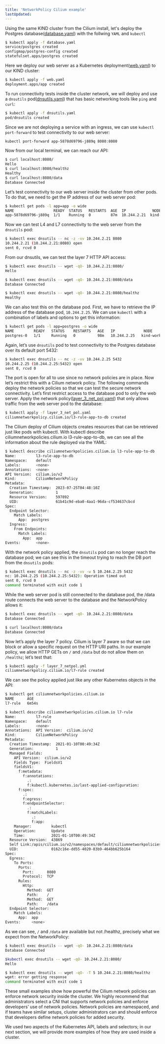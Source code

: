 ```yaml
---
title: 'NetworkPolicy Cilium example'
lastUpdated: 
---
```


Using the same KIND cluster from the Cilium install, let's deploy the Postgres database([database.yaml](https://github.com/strongjz/Networking-and-Kubernetes/blob/master/chapter-4/database.yaml)) with the follwing `YAML` and `kubectl`

```bash
$ kubectl apply -f database.yaml
service/postgres created
configmap/postgres-config created
statefulset.apps/postgres created
```

Here we deploy our web server as a Kubernetes deployment([web.yaml](https://github.com/strongjz/Networking-and-Kubernetes/blob/master/chapter-4/web.yaml)) to our KIND cluster:

```bash
$ kubectl apply -f web.yaml
deployment.apps/app created
```

To run connectivity tests inside the cluster network, we will deploy and use a `dnsutils` pod([dnsutils.yaml](https://github.com/strongjz/Networking-and-Kubernetes/blob/master/chapter-4/dnsutils.yaml)) that has basic networking tools like `ping` and `curl`:

```bash
$ kubectl apply -f dnsutils.yaml
pod/dnsutils created
```

Since we are not deploying a service with an ingress, we can use `kubectl port-forward` to test connectivity to our web server:

```bash
kubectl port-forward app-5878d69796-j889q 8080:8080
```

Now from our local terminal, we can reach our API:

```bash
$ curl localhost:8080/
Hello
$ curl localhost:8080/healthz
Healthy
$ curl localhost:8080/data
Database Connected
```

Let’s test connectivity to our web server inside the cluster from other pods. To do that, we need to get the IP address of our web server pod:

```bash
$ kubectl get pods -l app=app -o wide
NAME                  READY  STATUS   RESTARTS  AGE  IP            NODE
app-5878d69796-j889q  1/1    Running  0         87m  10.244.2.21  kind-worker3
```

Now we can test L4 and L7 connectivity to the web server from the `dnsutils` pod:

```bash
$ kubectl exec dnsutils -- nc -z -vv 10.244.2.21 8080
10.244.2.21 (10.244.2.21:8080) open
sent 0, rcvd 0
```

From our dnsutils, we can test the layer 7 HTTP API access:

```bash
$ kubectl exec dnsutils -- wget -qO- 10.244.2.21:8080/
Hello

$ kubectl exec dnsutils -- wget -qO- 10.244.2.21:8080/data
Database Connected

$ kubectl exec dnsutils -- wget -qO- 10.244.2.21:8080/healthz
Healthy
```

We can also test this on the database pod. First, we have to retrieve the IP address of the database pod, `10.244.2.25`. We can use `kubectl` with a combination of labels and options to get this information:

```bash
$ kubectl get pods -l app=postgres -o wide
NAME         READY   STATUS    RESTARTS   AGE   IP             NODE
postgres-0   1/1     Running   0          98m   10.244.2.25   kind-worker
```

Again, let’s use `dnsutils` pod to test connectivity to the Postgres database over its default port 5432:

```bash
$ kubectl exec dnsutils -- nc -z -vv 10.244.2.25 5432
10.244.2.25 (10.244.2.25:5432) open
sent 0, rcvd 0
```

The port is open for all to use since no network policies are in place. Now let’s restrict this with a Cilium network policy. The following commands deploy the network policies so that we can test the secure network connectivity. Let’s first restrict access to the database pod to only the web server. Apply the network policy([layer_3_net_pol.yaml](https://github.com/strongjz/Networking-and-Kubernetes/blob/master/chapter-4/layer_3_net_pol.yaml)) that only allows traffic from the web server pod to the database:

```bash
$ kubectl apply -f layer_3_net_pol.yaml
ciliumnetworkpolicy.cilium.io/l3-rule-app-to-db created
```

The Cilium deploy of Cilium objects creates resources that can be retrieved just like pods with kubectl. With kubectl describe ciliumnetworkpolicies.cilium.io l3-rule-app-to-db, we can see all the information about the rule deployed via the YAML:

```bash
$ kubectl describe ciliumnetworkpolicies.cilium.io l3-rule-app-to-db
Name:         l3-rule-app-to-db
Namespace:    default
Labels:       <none>
Annotations:  <none>
API Version:  cilium.io/v2
Kind:         CiliumNetworkPolicy
Metadata:
  Creation Timestamp:  2023-07-25T04:48:10Z
  Generation:          1
  Resource Version:    597892
  UID:                 61b41c9d-eba0-4aa1-96da-cf534637cbcd
Spec:
  Endpoint Selector:
    Match Labels:
      App:  postgres
  Ingress:
    From Endpoints:
      Match Labels:
        App:  app
Events:       <none>
```

With the network policy applied, the `dnsutils` pod can no longer reach the database pod; we can see this in the timeout trying to reach the DB port from the `dnsutils` pods:

```bash
$ kubectl exec dnsutils -- nc -z -vv -w 5 10.244.2.25 5432
nc: 10.244.2.25 (10.244.2.25:5432): Operation timed out
sent 0, rcvd 0
command terminated with exit code 1
```

While the web server pod is still connected to the database pod, the /data route connects the web server to the database and the NetworkPolicy allows it:

```bash
$ kubectl exec dnsutils -- wget -qO- 10.244.2.21:8080/data
Database Connected

$ curl localhost:8080/data
Database Connected
```

Now let’s apply the layer 7 policy. Cilium is layer 7 aware so that we can block or allow a specific request on the HTTP URI paths. In our example policy, we allow HTTP GETs on `/` and `/data` but do not allow them on `/healthz`; let’s test that:

```bash
$ kubectl apply -f layer_7_netpol.yml
ciliumnetworkpolicy.cilium.io/l7-rule created
```

We can see the policy applied just like any other Kubernetes objects in the API:

```bash
$ kubectl get ciliumnetworkpolicies.cilium.io
NAME      AGE
l7-rule   6m54s

$ kubectl describe ciliumnetworkpolicies.cilium.io l7-rule
Name:         l7-rule
Namespace:    default
Labels:       <none>
Annotations:  API Version:  cilium.io/v2
Kind:         CiliumNetworkPolicy
Metadata:
  Creation Timestamp:  2021-01-10T00:49:34Z
  Generation:          1
  Managed Fields:
    API Version:  cilium.io/v2
    Fields Type:  FieldsV1
    fieldsV1:
      f:metadata:
        f:annotations:
          .:
          f:kubectl.kubernetes.io/last-applied-configuration:
      f:spec:
        .:
        f:egress:
        f:endpointSelector:
          .:
          f:matchLabels:
            .:
            f:app:
    Manager:         kubectl
    Operation:       Update
    Time:            2021-01-10T00:49:34Z
  Resource Version:  43869
  Self Link:/apis/cilium.io/v2/namespaces/default/ciliumnetworkpolicies/l7-rule
  UID:               0162c16e-dd55-4020-83b9-464bb625b164
Spec:
  Egress:
    To Ports:
      Ports:
        Port:      8080
        Protocol:  TCP
      Rules:
        Http:
          Method:  GET
          Path:    /
          Method:  GET
          Path:    /data
  Endpoint Selector:
    Match Labels:
      App:  app
Events:     <none>
```

As we can see, `/` and `/data` are available but not /healthz, precisely what we expect from the NetworkPolicy:

```bash
$ kubectl exec dnsutils -- wget -qO- 10.244.2.21:8080/data
Database Connected

$kubectl exec dnsutils -- wget -qO- 10.244.2.21:8080/
Hello

$ kubectl exec dnsutils -- wget -qO- -T 5 10.244.2.21:8080/healthz
wget: error getting response
command terminated with exit code 1
```

These small examples show how powerful the Cilium network policies can enforce network security inside the cluster. We highly recommend that administrators select a CNI that supports network policies and enforce developers’ use of network policies. Network policies are namespaced, and if teams have similar setups, cluster administrators can and should enforce that developers define network policies for added security.

We used two aspects of the Kubernetes API, labels and selectors; in our next section, we will provide more examples of how they are used inside a cluster.

